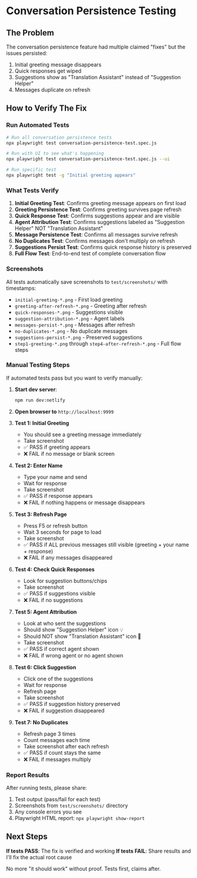 # Conversation Persistence Testing

## The Problem

The conversation persistence feature had multiple claimed "fixes" but the issues persisted:
1. Initial greeting message disappears
2. Quick responses get wiped
3. Suggestions show as "Translation Assistant" instead of "Suggestion Helper"
4. Messages duplicate on refresh

## How to Verify The Fix

### Run Automated Tests

```bash
# Run all conversation persistence tests
npx playwright test conversation-persistence-test.spec.js

# Run with UI to see what's happening
npx playwright test conversation-persistence-test.spec.js --ui

# Run specific test
npx playwright test -g "Initial greeting appears"
```

### What Tests Verify

1. **Initial Greeting Test**: Confirms greeting message appears on first load
2. **Greeting Persistence Test**: Confirms greeting survives page refresh
3. **Quick Response Test**: Confirms suggestions appear and are visible
4. **Agent Attribution Test**: Confirms suggestions labeled as "Suggestion Helper" NOT "Translation Assistant"
5. **Message Persistence Test**: Confirms all messages survive refresh
6. **No Duplicates Test**: Confirms messages don't multiply on refresh
7. **Suggestions Persist Test**: Confirms quick response history is preserved
8. **Full Flow Test**: End-to-end test of complete conversation flow

### Screenshots

All tests automatically save screenshots to `test/screenshots/` with timestamps:
- `initial-greeting-*.png` - First load greeting
- `greeting-after-refresh-*.png` - Greeting after refresh
- `quick-responses-*.png` - Suggestions visible
- `suggestion-attribution-*.png` - Agent labels
- `messages-persist-*.png` - Messages after refresh
- `no-duplicates-*.png` - No duplicate messages
- `suggestions-persist-*.png` - Preserved suggestions
- `step1-greeting-*.png` through `step4-after-refresh-*.png` - Full flow steps

### Manual Testing Steps

If automated tests pass but you want to verify manually:

1. **Start dev server**:
   ```bash
   npm run dev:netlify
   ```

2. **Open browser to** `http://localhost:9999`

3. **Test 1: Initial Greeting**
   - You should see a greeting message immediately
   - Take screenshot
   - ✅ PASS if greeting appears
   - ❌ FAIL if no message or blank screen

4. **Test 2: Enter Name**
   - Type your name and send
   - Wait for response
   - Take screenshot
   - ✅ PASS if response appears
   - ❌ FAIL if nothing happens or message disappears

5. **Test 3: Refresh Page**
   - Press F5 or refresh button
   - Wait 3 seconds for page to load
   - Take screenshot
   - ✅ PASS if ALL previous messages still visible (greeting + your name + response)
   - ❌ FAIL if any messages disappeared

6. **Test 4: Check Quick Responses**
   - Look for suggestion buttons/chips
   - Take screenshot
   - ✅ PASS if suggestions visible
   - ❌ FAIL if no suggestions

7. **Test 5: Agent Attribution**
   - Look at who sent the suggestions
   - Should show "Suggestion Helper" icon 💡
   - Should NOT show "Translation Assistant" icon 📖
   - Take screenshot
   - ✅ PASS if correct agent shown
   - ❌ FAIL if wrong agent or no agent shown

8. **Test 6: Click Suggestion**
   - Click one of the suggestions
   - Wait for response
   - Refresh page
   - Take screenshot
   - ✅ PASS if suggestion history preserved
   - ❌ FAIL if suggestion disappeared

9. **Test 7: No Duplicates**
   - Refresh page 3 times
   - Count messages each time
   - Take screenshot after each refresh
   - ✅ PASS if count stays the same
   - ❌ FAIL if messages multiply

### Report Results

After running tests, please share:
1. Test output (pass/fail for each test)
2. Screenshots from `test/screenshots/` directory
3. Any console errors you see
4. Playwright HTML report: `npx playwright show-report`

## Next Steps

**If tests PASS**: The fix is verified and working
**If tests FAIL**: Share results and I'll fix the actual root cause

No more "it should work" without proof. Tests first, claims after.
